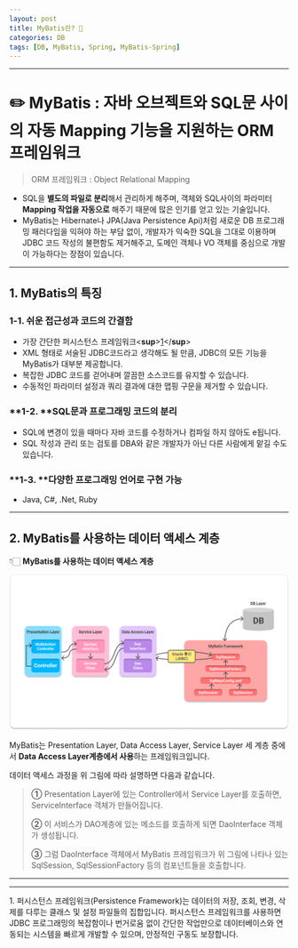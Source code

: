 ```yaml
---
layout: post
title: MyBatis란? 🤔
categories: DB
tags: [DB, MyBatis, Spring, MyBatis-Spring]
---
```


-----

# **✏️ MyBatis : 자바 오브젝트와 SQL문 사이의 자동 Mapping 기능을 지원하는 ORM 프레임워크**

> ORM 프레임워크 : Object Relational Mapping

- SQL을 **별도의 파일로 분리**해서 관리하게 해주며, 객체와 SQL사이의 파라미터 **Mapping 작업을 자동으로** 해주기 때문에 많은 인기를 얻고 있는 기술입니다.
- MyBatis는 Hibernate나 JPA(Java Persistence Api)처럼 새로운 DB 프로그래밍 패러다임을 익혀야 하는 부담 없이, 개발자가 익숙한 SQL을 그대로 이용하며 JDBC 코드 작성의 불편함도 제거해주고, 도메인 객체나 VO 객체를 중심으로 개발이 가능하다는 장점이 있습니다.

-------

## 1. MyBatis의 특징

### 	**1-1. 쉬운 접근성과 코드의 간결함**

- 가장 간단한 퍼시스턴스 프레임워크<**sup**>[1](#footnote_1)</**sup**>
- XML 형태로 서술된 JDBC코드라고 생각해도 될 만큼, JDBC의 모든 기능을 MyBatis가 대부분 제공합니다. 
- 복잡한 JDBC 코드를 걷어내며 깔끔한 소스코드를 유지할 수 있습니다.
- 수동적인 파라미터 설정과 쿼리 결과에 대한 맵핑 구문을 제거할 수 있습니다.

### 	**1-2. **SQL문과 프로그래밍 코드의 분리

- SQL에 변경이 있을 때마다 자바 코드를 수정하거나 컴파일 하지 않아도 e됩니다.
- SQL 작성과 관리 또는 검토를 DBA와 같은 개발자가 아닌 다른 사람에게 맡길 수도 있습니다.

### 	**1-3. **다양한 프로그래밍 언어로 구현 가능

- Java, C#, .Net, Ruby

--------

## **2. MyBatis를 사용하는 데이터 액세스 계층**

👇🏻 **MyBatis를 사용하는 데이터 액세스 계층**

![image](/assets/images/post_images/MyBatis.png)

MyBatis는 Presentation Layer, Data Access Layer, Service Layer 세 계층 중에서 **Data Access Layer계층에서 사용**하는 프레임워크입니다.

데이터 액세스 과정을 위 그림에 따라 설명하면 다음과 같습니다.

> **①** Presentation Layer에 있는 Controller에서 Service Layer를 호출하면, ServiceInterface 객체가 만들어집니다. 
>
> **②** 이 서비스가 DAO계층에 있는 메소드를 호출하게 되면 DaoInterface 객체가 생성됩니다. 
>
> **③** 그럼 DaoInterface 객체에서 MyBatis 프레임워크가 위 그림에 나타나 있는 SqlSession, SqlSessionFactory 등의 컴포넌트들을 호출합니다.

-----



-------

<a name="footnote_1">1.</a> 퍼시스턴스 프레임워크(Persistence Framework)는 데이터의 저장, 조회, 변경, 삭제를 다루는 클래스 및 설정 파일들의 집합입니다. 퍼시스턴스 프레임워크를 사용하면 JDBC 프로그래밍의 복잡함이나 번거로움 없이 간단한 작업만으로 데이터베이스와 연동되는 시스템을 빠르게 개발할 수 있으며, 안정적인 구동도 보장합니다.